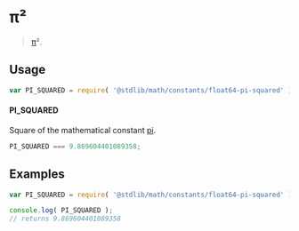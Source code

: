π²
===
> [π][pi]².

<!-- <usage> -->
## Usage

``` javascript
var PI_SQUARED = require( '@stdlib/math/constants/float64-pi-squared' );
```

#### PI_SQUARED

Square of the mathematical constant [pi][pi].

``` javascript
PI_SQUARED === 9.869604401089358;
```
<!-- </usage> -->

<!-- <examples> -->
## Examples

``` javascript
var PI_SQUARED = require( '@stdlib/math/constants/float64-pi-squared' );

console.log( PI_SQUARED );
// returns 9.869604401089358
```
<!-- </examples> -->

<!-- <links> -->
<!-- FIXME -->
[pi]: https://github.com/const-io/pi
<!-- </links> -->
